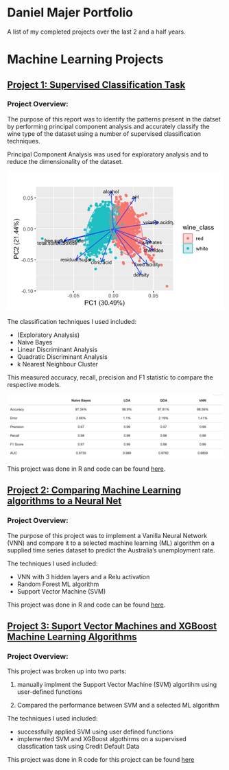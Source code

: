 # Daniel Majer Portfolio
A list of my completed projects over the last 2 and a half years. 

# Machine Learning Projects
## [Project 1: Supervised Classification Task](https://danielmajer24.github.io/Wine-Classification/)
### Project Overview:

The purpose of this report was to identify the patterns present in the datset by performing principal component analysis and accurately classify the wine type of the dataset using a number of supervised classification techniques.

Principal Component Analysis was used for exploratory analysis and to reduce the dimensionality of the dataset. 

![](https://github.com/DanielMajer24/Porfolio-of-Work/blob/main/images/Wine%20PCA%20graph.png)

The classification techniques I used included:
- (Exploratory Analysis)
- Naive Bayes
- Linear Discriminant Analysis
- Quadratic Discriminant Analysis
- k Nearest Neighbour Cluster

This measured accuracy, recall, precision and F1 statistic to compare the respective models.

![test](https://github.com/DanielMajer24/Porfolio-of-Work/blob/main/images/Wine%20results%20Table.png)

This project was done in R and code can be found [here](https://github.com/DanielMajer24/Wine-Classification). 

## [Project 2: Comparing Machine Learning algorithms to a Neural Net](https://danielmajer24.github.io/Comparing-a-VNN-to-SVM/)
### Project Overview:

The purpose of this project was to implement a Vanilla Neural Network (VNN) and compare it to a selected machine learning (ML) algorithm on a supplied time series dataset to predict the Australia’s unemployment rate.

The techniques I used included:
- VNN with 3 hidden layers and a Relu activation
- Random Forest ML algorithm
- Support Vector Machine (SVM)

This project was done in R and code can be found [here](https://github.com/DanielMajer24/Comparing-a-VNN-to-SVM). 

## [Project 3: Suport Vector Machines and XGBoost Machine Learning Algorithms](https://danielmajer24.github.io/SVM-Analysis/)
### Project Overview: 

This project was broken up into two parts: 

1) manually implment the Support Vector Machine (SVM) algortihm using user-defined functions

2) Compared the performance between SVM and a selected ML algorithm

The techniques I used included:
- successfully applied SVM using user defined functions
- implemented SVM and XGBoost algothirms on a supervised classfication task using Credit Default Data

This project was done in R code for this project can be found [here](https://github.com/DanielMajer24/SVM-Analysis)


